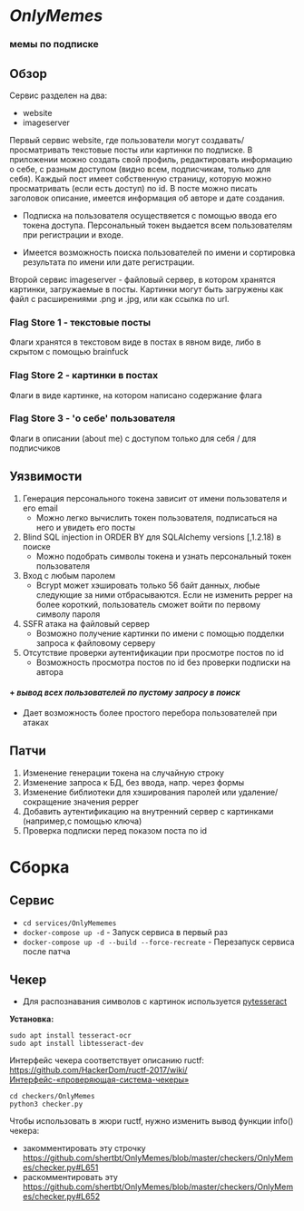 # *OnlyMemes*
### мемы по подписке
## Обзор
Сервис разделен на два:

- website
- imageserver

Первый сервис website, где пользователи могут создавать/просматривать текстовые посты или картинки по подписке. В приложении можно создать свой профиль, редактировать информацию о себе, с разным доступом (видно всем, подписчикам, только для себя). Каждый пост имеет собственную страницу, которую можно просматривать (если есть доступ) по id. В посте можно писать заголовок описание, имеется информация об авторе и дате создания. 

- Подписка на пользователя осуществяется с помощью ввода его токена доступа. Персональный токен выдается всем пользователям при регистрации и входе.

- Имеется возможность поиска пользователей по имени и сортировка результата по имени или дате регистрации.

Второй сервис imageserver - файловый сервер, в котором хранятся картинки, загружаемые в посты. Картинки могут быть загружены как файл с расширениями .png и .jpg, или как ссылка по url.

### Flag Store 1 - текстовые посты
Флаги хранятся в текстовом виде в постах в явном виде, либо в скрытом с помощью brainfuck

### Flag Store 2 - картинки в постах
Флаги в виде картинке, на котором написано содержание флага

### Flag Store 3 - 'о себе' пользователя
Флаги в описании (about me) с доступом только для себя / для подписчиков

## Уязвимости
1.  Генерация персонального токена зависит от имени пользователя и его email
    - Можно легко вычислить токен пользователя, подписаться на него и увидеть его посты
2.  Blind SQL injection in ORDER BY для SQLAlchemy versions [,1.2.18) в поиске
    - Можно подобрать символы токена и узнать персональный токен пользователя
3. Вход с любым паролем
    - Bcrypt может хэшировать только 56 байт данных, любые следующие за ними отбрасываются. Если не изменить pepper на более короткий, пользователь сможет войти по первому символу пароля
4. SSFR атака на файловый сервер
    - Возможно получение картинки по имени с помощью подделки запроса к файловому серверу
5. Отсутствие проверки аутентификации при просмотре постов по id
    - Возможность просмотра постов по id без проверки подписки на автора


#### + ***вывод всех пользователей по пустому запросу в поиск***
- Дает возможность более простого перебора пользователей при атаках

## Патчи
1. Изменение генерации токена на случайную строку
2. Изменение запроса к БД, без ввода, напр. через формы
3. Изменение библиотеки для хэширования паролей или удаление/сокращение значения pepper
4. Добавить аутентификацию на внутренний сервер с картинками (например,с помощью ключа) 
5. Проверка подписки перед показом поста по id

# Сборка
## Сервис
- `cd services/OnlyMememes`
- `docker-compose up -d` - Запуск сервиса в первый раз
- `docker-compose up -d --build --force-recreate` - Перезапуск сервиса после патча
## Чекер
- Для распознавания символов с картинок используется [pytesseract](https://pypi.org/project/pytesseract/)

**Установка:**
```
sudo apt install tesseract-ocr
sudo apt install libtesseract-dev
```

Интерфейс чекера соответствует описанию ructf: https://github.com/HackerDom/ructf-2017/wiki/Интерфейс-«проверяющая-система-чекеры»

```
cd checkers/OnlyMemes
python3 checker.py
```
Чтобы использовать в жюри ructf, нужно изменить вывод функции info() чекера:
* закомментировать эту строчку
https://github.com/shertbt/OnlyMemes/blob/master/checkers/OnlyMemes/checker.py#L651
* раскомментировать эту
https://github.com/shertbt/OnlyMemes/blob/master/checkers/OnlyMemes/checker.py#L652


